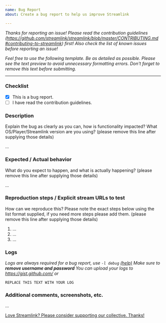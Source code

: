 ```yaml
---
name: Bug Report
about: Create a bug report to help us improve Streamlink

---
```


*Thanks for reporting an issue!*
*Please read the contribution guidelines (https://github.com/streamlink/streamlink/blob/master/CONTRIBUTING.md#contributing-to-streamlink) first!*
*Also check the list of known issues before reporting an issue!*

*Feel free to use the following template. Be as detailed as possible.*
*Please see the text preview to avoid unnecessary formatting errors.*
*Don't forget to remove this text before submitting.*

----

### Checklist

- [x] This is a bug report.
- [ ] I have read the contribution guidelines.

### Description

Explain the bug as clearly as you can, how is functionality impacted? What OS/Player/Streamlink version are you using? (please remove this line after supplying those details)

...

### Expected / Actual behavior

What do you expect to happen, and what is actually happening? (please remove this line after supplying those details)

...

### Reproduction steps / Explicit stream URLs to test

How can we reproduce this? Please note the exact steps below using the list format supplied, if you need more steps please add them. (please remove this line after supplying those details)

1. ...
2. ...
3. ...

### Logs

_Logs are always required for a bug report, use `-l debug` [(help)](https://streamlink.github.io/cli.html#cmdoption-l)
Make sure to **remove username and password**
You can upload your logs to https://gist.github.com/ or_

```
REPLACE THIS TEXT WITH YOUR LOG
```

### Additional comments, screenshots, etc.

...


[Love Streamlink? Please consider supporting our collective. Thanks!](https://opencollective.com/streamlink/donate)
